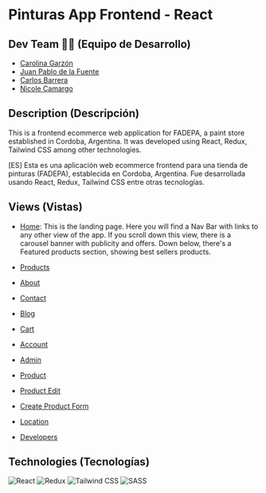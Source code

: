 # Pinturas App Frontend - React

## Dev Team 👨‍💻 (Equipo de Desarrollo)

- [Carolina Garzón](https://github.com/caaroliina)
- [Juan Pablo de la Fuente](https://github.com/jpdelafuente)
- [Carlos Barrera](https://github.com/CBarreraB)
- [Nicole Camargo](https://github.com/cgnicole)

## Description (Descripción)
This is a frontend ecommerce web application for FADEPA, a paint store established in Cordoba, Argentina. It was developed using React, Redux, Tailwind CSS among other technologies.

[ES] Esta es una aplicación web ecommerce frontend para una tienda de pinturas (FADEPA), establecida en Cordoba, Argentina. Fue desarrollada usando React, Redux, Tailwind CSS entre otras tecnologías.


## Views (Vistas)

- [Home](http://localhost:5173/):
This is the landing page. Here you will find a Nav Bar with links to any other view of the app. If you scroll down this view, there is a carousel banner with publicity and offers. Down below, there's a Featured products section, showing best sellers products.

- [Products](http://localhost:5173/products)
- [About](http://localhost:5173/about)
- [Contact](http://localhost:5173/contact)
- [Blog](http://localhost:5173/blog)
- [Cart](http://localhost:5173/cart)
- [Account](http://localhost:5173/account)
- [Admin](http://localhost:5173/admin)
- [Product](http://localhost:5173/products/:idProduct)
- [Product Edit](http://localhost:5173/products/:idProduct/edit)
- [Create Product Form](http://localhost:5173/admin/create)
- [Location](http://localhost:5173/location)
- [Developers](http://localhost:5173/developers)

## Technologies (Tecnologías)
![React](https://img.shields.io/badge/-React-61DAFB?logo=react&logoColor=white&style=for-the-badge)
![Redux](https://img.shields.io/badge/-Redux-764ABC?logo=redux&logoColor=white&style=for-the-badge)
![Tailwind CSS](https://img.shields.io/badge/-Tailwind%20CSS-38B2AC?logo=tailwind-css&logoColor=white&style=for-the-badge)
![SASS](https://img.shields.io/badge/-SASS-CC6699?logo=sass&logoColor=white&style=for-the-badge)
